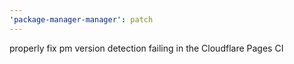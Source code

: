 ```yaml
---
'package-manager-manager': patch
---
```


properly fix pm version detection failing in the Cloudflare Pages CI
